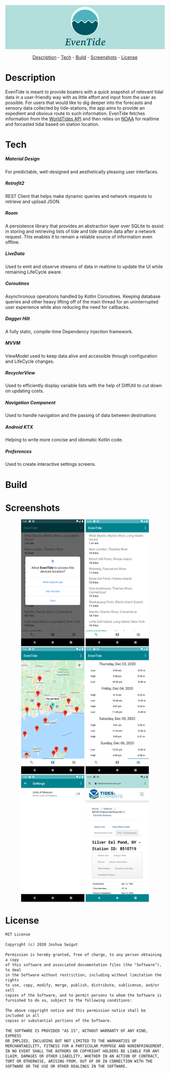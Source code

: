 <p align = "center">
  <img src = "etlogobanner.png" >
  </p>

<p align = "center">
  <a href="#description">Description</a> -
  <a href="#tech">Tech</a> -
  <a href="#build">Build</a> -
  <a href="#screenshots">Screenshots</a> -
  <a href="#license">License</a>
  </p>


# Description

  EvenTide is meant to provide boaters with a quick snapshot of relevant
  tidal data in a user-friendly way with as little effort and input from
  the user as possible. For users that would like to dig deeper into the
  forecasts and sensory data collected by tide-stations, the app aims to
  provide an expedient and obvious route to such information. EvenTide
  fetches information from the
  [WorldTides API](https://www.worldtides.info/apidocs) and then relies
  on [NOAA](https://tidesandcurrents.noaa.gov/) for realtime and
  forcasted tidal based on station location.

# Tech
<h5>Material Design</h5> For predictable, well-designed and
aesthetically pleasing user interfaces.
<h5>Retrofit2</h5> REST Client that helps make dynamic queries and network requests to retrieve
 and upload JSON.
<h5>Room</h5> A persistence library that provides an abstraction layer over SQLite to assist
 in storing and retrieving lists of tide and tide station data after a network
request. This enables it to remain a reliable source of information even offline.
<h5>LiveData</h5> Used to emit and observe streams of data in realtime to update the UI while remaining
LifeCycle aware.
<h5>Coroutines</h5> Asynchronous operations handled by Kotlin Coroutines. Keeping database queries and
other heavy lifting off of the main thread for an uninterrupted user experience while also
reducing the need for callbacks.
<h5>Dagger Hilt</h5> A fully static, compile-time Dependency Injection framework.
<h5>MVVM</h5> ViewModel used to keep data alive and accessible through configuration and LifeCycle changes.
<h5>RecyclerView</h5> Used to efficiently display variable lists with the help of DiffUtil to cut down on updating costs.
<h5>Navigation Component</h5> Used to handle navigation and the passing of data between destinations
<h5>Android KTX</h5> Helping to write more concise and idiomatic Kotlin code.
<h5>Preferences</h5> Used to create interactive settings screens.


# Build




# Screenshots
<p align = "center">
<img src = "etlocationscreen.png" height = "400" width = "200" >
<img src = "etstationlist.png" height = "400" width = "200" >
<img src = "etmap.png" height = "400" width = "200" >
<img src = "ettideslist.png" height = "400" width = "200" >
<img src = "etsettingsscreen.png" height = "400" width = "200" >
<img src = "etcustomtab.png" height = "400" width = "200" >
  </p>



# License
```
MIT License

Copyright (c) 2020 Joshua Swigut

Permission is hereby granted, free of charge, to any person obtaining a copy
of this software and associated documentation files (the "Software"), to deal
in the Software without restriction, including without limitation the rights
to use, copy, modify, merge, publish, distribute, sublicense, and/or sell
copies of the Software, and to permit persons to whom the Software is
furnished to do so, subject to the following conditions:

The above copyright notice and this permission notice shall be included in all
copies or substantial portions of the Software.

THE SOFTWARE IS PROVIDED "AS IS", WITHOUT WARRANTY OF ANY KIND, EXPRESS
OR IMPLIED, INCLUDING BUT NOT LIMITED TO THE WARRANTIES OF
MERCHANTABILITY, FITNESS FOR A PARTICULAR PURPOSE AND NONINFRINGEMENT.
IN NO EVENT SHALL THE AUTHORS OR COPYRIGHT HOLDERS BE LIABLE FOR ANY
CLAIM, DAMAGES OR OTHER LIABILITY, WHETHER IN AN ACTION OF CONTRACT,
TORT OR OTHERWISE, ARISING FROM, OUT OF OR IN CONNECTION WITH THE
SOFTWARE OR THE USE OR OTHER DEALINGS IN THE SOFTWARE.
```
